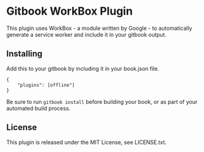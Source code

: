 # Gitbook WorkBox Plugin

This plugin uses WorkBox - a module written by Google - to automatically generate a service worker and 
include it in your gitbook output. 

## Installing

Add this to your gitbook by including it in your book.json file.

```
{
    "plugins": [offline"]
}
```

Be sure to run `gitbook install` before building your book, or as part of your automated build process. 


## License
This plugin is released under the MIT License, see LICENSE.txt.